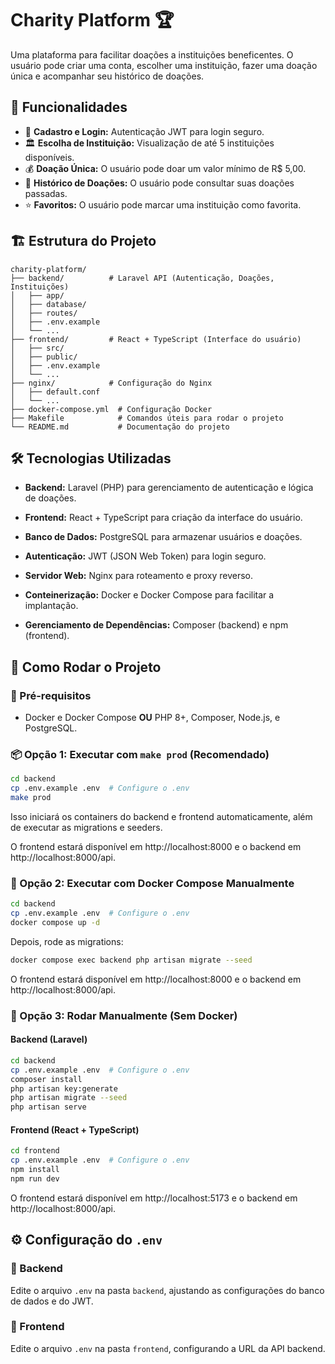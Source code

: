 # Charity Platform 🏆

Uma plataforma para facilitar doações a instituições beneficentes. O usuário pode criar uma conta, escolher uma instituição, fazer uma doação única e acompanhar seu histórico de doações.

## 📌 Funcionalidades

- 🔐 **Cadastro e Login:** Autenticação JWT para login seguro.
- 🏛️ **Escolha de Instituição:** Visualização de até 5 instituições disponíveis.
- 💰 **Doação Única:** O usuário pode doar um valor mínimo de R$ 5,00.
- 📜 **Histórico de Doações:** O usuário pode consultar suas doações passadas.
- ⭐ **Favoritos:** O usuário pode marcar uma instituição como favorita.

## 🏗️ Estrutura do Projeto

```
charity-platform/
├── backend/          # Laravel API (Autenticação, Doações, Instituições)
│   ├── app/
│   ├── database/
│   ├── routes/
│   ├── .env.example
│   └── ...
├── frontend/         # React + TypeScript (Interface do usuário)
│   ├── src/
│   ├── public/
│   ├── .env.example
│   └── ...
├── nginx/            # Configuração do Nginx
│   ├── default.conf
│   └── ...
├── docker-compose.yml  # Configuração Docker
├── Makefile            # Comandos úteis para rodar o projeto
└── README.md           # Documentação do projeto
```

## 🛠️ Tecnologias Utilizadas

* **Backend:** Laravel (PHP) para gerenciamento de autenticação e lógica de doações.

* **Frontend:** React + TypeScript para criação da interface do usuário.

* **Banco de Dados:** PostgreSQL para armazenar usuários e doações.

* **Autenticação:** JWT (JSON Web Token) para login seguro.

* **Servidor Web:** Nginx para roteamento e proxy reverso.

* **Conteinerização:** Docker e Docker Compose para facilitar a implantação.

* **Gerenciamento de Dependências:** Composer (backend) e npm (frontend).

## 🚀 Como Rodar o Projeto

### 📌 Pré-requisitos
- Docker e Docker Compose **OU** PHP 8+, Composer, Node.js, e PostgreSQL.

### 📦 Opção 1: Executar com `make prod` (Recomendado)
```sh
cd backend
cp .env.example .env  # Configure o .env
make prod
```
Isso iniciará os containers do backend e frontend automaticamente, além de executar as migrations e seeders.

O frontend estará disponível em http://localhost:8000 e o backend em http://localhost:8000/api.

### 🐳 Opção 2: Executar com Docker Compose Manualmente
```sh
cd backend
cp .env.example .env  # Configure o .env
docker compose up -d
```
Depois, rode as migrations:
```sh
docker compose exec backend php artisan migrate --seed
```

O frontend estará disponível em http://localhost:8000 e o backend em http://localhost:8000/api.

### 🔧 Opção 3: Rodar Manualmente (Sem Docker)

#### Backend (Laravel)
```sh
cd backend
cp .env.example .env  # Configure o .env
composer install
php artisan key:generate
php artisan migrate --seed
php artisan serve
```

#### Frontend (React + TypeScript)
```sh
cd frontend
cp .env.example .env  # Configure o .env
npm install
npm run dev
```

O frontend estará disponível em http://localhost:5173 e o backend em http://localhost:8000/api.

## ⚙️ Configuração do `.env`
### 📌 Backend
Edite o arquivo `.env` na pasta `backend`, ajustando as configurações do banco de dados e do JWT.

### 📌 Frontend
Edite o arquivo `.env` na pasta `frontend`, configurando a URL da API backend.
